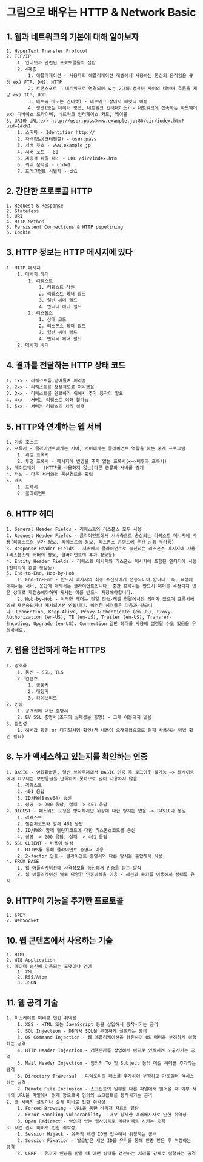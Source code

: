 그림으로 배우는 HTTP & Network Basic
================================
## 1. 웹과 네트워크의 기본에 대해 알아보자
    1. HyperText Transfer Protocol
    2. TCP/IP
        1. 인터넷과 관련된 프로토콜들의 집합
        2. 4계층
            1. 애플리케이션 - 사용자의 애플리케이션 레벨에서 사용하는 통신의 움직임을 규정 ex) FTP, DNS, HTTP
            2. 트랜스포트 - 네트워크로 연결되어 있는 2대의 컴퓨터 사이의 데이터 흐름을 제공 ex) TCP, UDP
            3. 네트워크(또는 인터넷) - 네트워크 상에서 패킷의 이동
            4. 링크(또는 데이터 링크, 네트워크 인터페이스) - 네트워크에 접속하는 하드웨어 ex) 디바이스 드라이버, 네트워크 인터페이스 카드, 케이블
    3. URI와 URL ex) http://user:pass@www.example.jp:80/dir/index.htm?uid=1#ch1
        1. 스키마 - Identifier http://
        2. 자격정보(크레덴셜) - user:pass
        3. 서버 주소 - www.example.jp
        4. 서버 포트 - 80
        5. 계층적 파일 패스 - URL /dir/index.htm
        6. 쿼리 문자열 - uid=1
        7. 프래그먼트 식별자 - ch1
## 2. 간단한 프로토콜 HTTP
    1. Request & Response
    2. Stateless
    3. URI
    4. HTTP Method
    5. Persistent Connections & HTTP pipelining
    6. Cookie
## 3. HTTP 정보는 HTTP 메시지에 있다
    1. HTTP 메시지
        1. 메시지 헤더
            1. 리퀘스트
                1. 리퀘스트 라인
                2. 리퀘스트 헤더 필드
                3. 일반 헤더 필드
                4. 엔티티 헤더 필드
            2. 리스폰스
                1. 상태 코드
                2. 리스폰스 헤더 필드
                3. 일반 헤더 필드
                4. 엔티티 헤더 필드
        2. 메시지 바디
## 4. 결과를 전달하는 HTTP 상태 코드
    1. 1xx - 리퀘스트를 받아들여 처리중
    2. 2xx - 리퀘스트를 정상적으로 처리했음
    3. 3xx - 리퀘스트를 완료하기 위해서 추가 동작이 필요
    4. 4xx - 서버는 리퀘스트 이해 불가능
    5. 5xx - 서버는 리퀘스트 처리 실패
## 5. HTTP와 연계하는 웹 서버
    1. 가상 호스트
    2. 프록시 - 클라이언트에게는 서버, 서버에게는 클라이언트 역할을 하는 중계 프로그램
        1. 캐싱 프록시
        2. 투명 프록시 - 메시지에 변경을 주지 않는 프록시(<—>비투과 프록시)
    3. 게이트웨이 - (HTTP를 사용하지 않는)다른 종류의 서버를 중계
    4. 터널 - 다른 서버와의 통신경로를 확립
    5. 캐시
        1. 프록시
        2. 클라이언트
## 6. HTTP 헤더
    1. General Header Fields - 리퀘스트와 리스폰스 모두 사용
    2. Request Header Fields - 클라이언트에서 서버측으로 송신되는 리퀘스트 메시지에 사용(리퀘스트의 부가 정보, 리퀘스트의 정보, 리스폰스 콘텐츠에 우선 순위 부가등)
    3. Response Header Fields - 서버에서 클라이언트로 송신되는 리스폰스 메시지에 사용(리스폰스와 서버의 정보, 클라이언트의 추가 정보등)
    4. Entity Header Fields - 리퀘스트 메시지와 리스폰스 메시지에 포함된 엔티티에 사용(엔티티에 관한 정보등)
    5. End-to-End, Hob-by-Hob
        1. End-to-End - 반드시 메시지의 최종 수신자에게 전송되어야 합니다. 즉, 요청에 대해서는 서버, 응답에 대해서는 클라이언트입니다. 중간 프록시는 반드시 헤더를 수정되지 않은 상태로 재전송해야하며 캐시는 이를 반드시 저장해야합니다.
        2. Hob-by-Hob - 이러한 헤더는 단일 전송-레벨 연결에서만 의미가 있으며 프록시에의해 재전송되거나 캐시되어선 안됩니다. 이러한 헤더들은 다음과 같습니다: Connection, Keep-Alive, Proxy-Authenticate (en-US), Proxy-Authorization (en-US), TE (en-US), Trailer (en-US), Transfer-Encoding, Upgrade (en-US). Connection 일반 헤더를 사용해 설정될 수도 있음을 유의하세요.
## 7. 웹을 안전하게 하는 HTTPS
    1. 암호화
        1. 통신 - SSL, TLS
        2. 컨텐츠
            1. 공통키
            2. 대칭키
            3. 하이브리드
    2. 인증
        1. 공개키에 대한 증명서
        2. EV SSL 증명서(조직의 실제성을 증명) - 크게 이용되지 않음
    3. 완전성
        1. 해시값 확인 or 디지털서명 확인(책 내용이 오래되었으므로 현재 사용하는 방법 확인 필요)
## 8. 누가 액세스하고 있는지를 확인하는 인증
    1. BASIC - 암화화없음, 일반 브라우저에서 BASIC 인증 후 로그아웃 불가능 —> 웹사이트에서 요구되는 보안등급을 만족하지 못하므로 많이 사용하지 않음
        1. 리퀘스트
        2. 401 응답
        3. ID/PW(Base64) 송신
        4. 성공 —> 200 응답, 실패 —> 401 응답
    2. DIGEST - 패스워드 도청은 방지하지만 위장에 대한 방지는 없음 —> BASIC과 동일
        1. 리퀘스트
        2. 챌린지코드와 함께 401 응답
        3. ID/PW와 함께 챌린지코드에 대한 리스폰스코드를 송신
        4. 성공 —> 200 응답, 실패 —> 401 응답
    3. SSL CLIENT - 비용이 발생
        1. HTTPS를 통해 클라이언트 증명서 이용
        2. 2-factor 인증 - 클라이언트 증명서와 다른 방식을 혼합해서 사용
    4. FROM BASE
        1. 웹 애플리케이션에 자격정보를 송신해서 인증을 받는 방식
        2. 웹 애플리케이션 별로 다양한 인증방식을 이용 - 세션과 쿠키를 이용해서 상태를 유지
## 9. HTTP에 기능을 추가한 프로토콜
    1. SPDY
    2. WebSocket
## 10. 웹 콘텐츠에서 사용하는 기술
    1. HTML
    2. WEB Application
    3. 데이터 송신에 이용되는 포맷이나 언어
        1. XML
        2. RSS/Atom
        3. JSON
## 11. 웹 공격 기술
    1. 이스케이프 미비로 인한 취약성
        1. XSS - HTML 또는 JavaScript 등을 삽입해서 동작시키는 공격
        2. SQL Injection - DB에서 SQL을 부정하게 실행하는 공격
        3. OS Command Injection - 웹 애플리케이션을 경유하여 OS 명령을 부정하게 실행하는 공격
        4. HTTP Header Injection - 개행문자를 삽입해서 바디로 인식시켜 노출시키는 공격
        5. Mail Header Injection - 임의의 To 및 Subject 등의 메일 헤더를 추가하는 공격
        6. Directory Traversal - 디렉토리의 패스를 추가하여 부정하고 가로질러 액세스하는 공격
        7. Remote File Inclusion - 스크립트의 일부를 다른 파일에서 읽어올 때 외부 서버의 URL을 파일에서 읽게 함으로써 임의의 스크립트를 동작시키는 공격
    2. 웹 서버의 설정이나 설계 미비로 인한 취약성
        1. Forced Browsing - URL을 통한 비공개 자료의 열람
        2. Error Handling Vulnerability - 너무 상세한 에러메시지로 인한 취약성
        3. Open Redirect - 악의가 있는 웹사이트로 리다이렉트 시키는 공격
    3. 세션 관리 미비로 인한 취약성
        1. Session Hijack - 유저의 세션 ID를 입수해서 위장하는 공격
        2. Session Fixation - 발급받은 세션 ID를 유저를 통해 인증 받은 후 위장하는 공격
        3. CSRF - 유저가 인증을 받을 때 어떤 상태를 갱신하는 처리를 강제로 실행하는 공격
